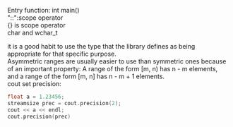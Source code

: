 Entry function: int main()  
"::":scope operator  
{} is scope operator  
char and wchar_t  

it is a good habit to use the type that the library defines as being appropriate for that specific purpose.  
Asymmetric ranges are usually easier to use than symmetric ones because of an important property: A range of the form [m, n) has n - m elements, and a range of the form [m, n] has n - m + 1 elements.  
cout set precision: 
```cpp
float a = 1.23456;
streamsize prec = cout.precision(2);
cout << a << endl;
cout.precision(prec)
```